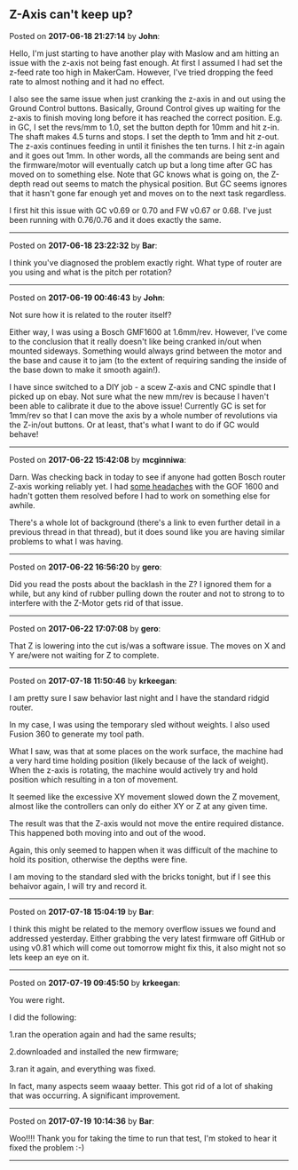 ## Z-Axis can't keep up?
Posted on **2017-06-18 21:27:14** by **John**:

Hello, I'm just starting to have another play with Maslow and am hitting an issue with the z-axis not being fast enough. At first I assumed I had set the z-feed rate too high in MakerCam. However, I've tried dropping the feed rate to almost nothing and it had no effect.



I also see the same issue when just cranking the z-axis in and out using the Ground Control buttons. Basically, Ground Control gives up waiting for the z-axis to finish moving long before it has reached the correct position. E.g. in GC, I set the revs/mm to 1.0, set the button depth for 10mm and hit z-in. The shaft makes 4.5 turns and stops. I set the depth to 1mm and hit z-out. The z-axis continues feeding in until it finishes the ten turns. I hit z-in again and it goes out 1mm. In other words, all the commands are being sent and the firmware/motor will eventually catch up but a long time after GC has moved on to something else. Note that GC knows what is going on, the Z-depth read out seems to match the physical position. But GC seems ignores that it hasn't gone far enough yet and moves on to the next  task regardless.



I first hit this issue with GC v0.69 or 0.70 and FW v0.67 or 0.68. I've just been running with 0.76/0.76 and it does exactly the same.

---

Posted on **2017-06-18 23:22:32** by **Bar**:

I think you've diagnosed the problem exactly right. What type of router are you using and what is the pitch per rotation?

---

Posted on **2017-06-19 00:46:43** by **John**:

Not sure how it is related to the router itself?



Either way, I was using a Bosch GMF1600 at 1.6mm/rev. However, I've come to the conclusion that it really doesn't like being cranked in/out when mounted sideways. Something would always grind between the motor and the base and cause it to jam (to the extent of requiring sanding the inside of the base down to make it smooth again!).



I have since switched to a DIY job - a scew Z-axis and CNC spindle that I picked up on ebay. Not sure what the new mm/rev is because I haven't been able to calibrate it due to the above issue! Currently GC is set for 1mm/rev so that I can move the axis by a whole number of revolutions via the Z-in/out buttons. Or at least, that's what I want to do if GC would behave!

---

Posted on **2017-06-22 15:42:08** by **mcginniwa**:

Darn. Was checking back in today to see if anyone had gotten Bosch router Z-axis working reliably yet. I had [some headaches](http://www.maslowcnc.com/forums/#!/hardware-issues:bosch-gof-1600-ce-z-axisde) with the GOF 1600 and hadn't gotten them resolved before I had to work on something else for awhile.



There's a whole lot of background (there's a link to even further detail in a previous thread in that thread), but it does sound like you are having similar problems to what I was having.

---

Posted on **2017-06-22 16:56:20** by **gero**:

Did you read the posts about the backlash in the Z? I ignored them for a while, but any kind of rubber pulling down the router and not to strong to to interfere with the Z-Motor gets rid of that issue.

---

Posted on **2017-06-22 17:07:08** by **gero**:

That Z is lowering into the cut is/was a software issue. The moves on X and Y are/were not waiting for Z to complete.

---

Posted on **2017-07-18 11:50:46** by **krkeegan**:

I am pretty sure I saw behavior last night and I have the standard ridgid router.



In my case, I was using the temporary sled without weights.  I also used Fusion 360 to generate my tool path.  



What I saw, was that at some places on the work surface, the machine had a very hard time holding position (likely because of the lack of weight).  When the z-axis is rotating, the machine would actively try and hold position which resulting in a ton of movement.



It seemed like the excessive XY movement slowed down the Z movement, almost like the controllers can only do either XY or Z at any given time.



The result was that the Z-axis would not move the entire required distance.  This happened both moving into and out of the wood.



Again, this only seemed to happen when it was difficult of the machine to hold its position, otherwise the depths were fine.



I am moving to the standard sled with the bricks tonight, but if I see this behaivor again, I will try and record it.

---

Posted on **2017-07-18 15:04:19** by **Bar**:

I think this might be related to the memory overflow issues we found and addressed yesterday. Either grabbing the very latest firmware off GitHub or using v0.81 which will come out tomorrow might fix this, it also might not so lets keep an eye on it.

---

Posted on **2017-07-19 09:45:50** by **krkeegan**:

You were right.



I did the following:

1.ran the operation again and had the same results;

2.downloaded and installed the new firmware;

3.ran it again, and everything was fixed.



In fact, many aspects seem waaay better.  This got rid of a lot of shaking that was occurring.  A significant improvement.

---

Posted on **2017-07-19 10:14:36** by **Bar**:

Woo!!!! Thank you for taking the time to run that test, I'm stoked to hear it fixed the problem :-)

---

